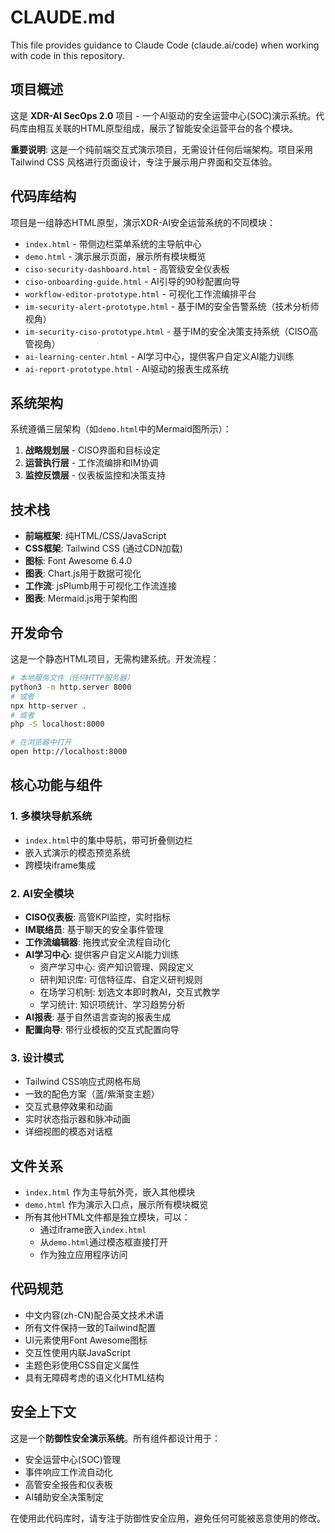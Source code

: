 # CLAUDE.md

This file provides guidance to Claude Code (claude.ai/code) when working with code in this repository.

## 项目概述

这是 **XDR-AI SecOps 2.0** 项目 - 一个AI驱动的安全运营中心(SOC)演示系统。代码库由相互关联的HTML原型组成，展示了智能安全运营平台的各个模块。

**重要说明**: 这是一个纯前端交互式演示项目，无需设计任何后端架构。项目采用 Tailwind CSS 风格进行页面设计，专注于展示用户界面和交互体验。

## 代码库结构

项目是一组静态HTML原型，演示XDR-AI安全运营系统的不同模块：

- `index.html` - 带侧边栏菜单系统的主导航中心
- `demo.html` - 演示展示页面，展示所有模块概览
- `ciso-security-dashboard.html` - 高管级安全仪表板
- `ciso-onboarding-guide.html` - AI引导的90秒配置向导
- `workflow-editor-prototype.html` - 可视化工作流编排平台
- `im-security-alert-prototype.html` - 基于IM的安全告警系统（技术分析师视角）
- `im-security-ciso-prototype.html` - 基于IM的安全决策支持系统（CISO高管视角）
- `ai-learning-center.html` - AI学习中心，提供客户自定义AI能力训练
- `ai-report-prototype.html` - AI驱动的报表生成系统

## 系统架构

系统遵循三层架构（如`demo.html`中的Mermaid图所示）：

1. **战略规划层** - CISO界面和目标设定
2. **运营执行层** - 工作流编排和IM协调
3. **监控反馈层** - 仪表板监控和决策支持

## 技术栈

- **前端框架**: 纯HTML/CSS/JavaScript
- **CSS框架**: Tailwind CSS (通过CDN加载)
- **图标**: Font Awesome 6.4.0
- **图表**: Chart.js用于数据可视化
- **工作流**: jsPlumb用于可视化工作流连接
- **图表**: Mermaid.js用于架构图

## 开发命令

这是一个静态HTML项目，无需构建系统。开发流程：

```bash
# 本地服务文件（任何HTTP服务器）
python3 -m http.server 8000
# 或者
npx http-server .
# 或者
php -S localhost:8000

# 在浏览器中打开
open http://localhost:8000
```

## 核心功能与组件

### 1. 多模块导航系统
- `index.html`中的集中导航，带可折叠侧边栏
- 嵌入式演示的模态预览系统
- 跨模块iframe集成

### 2. AI安全模块
- **CISO仪表板**: 高管KPI监控，实时指标
- **IM联络员**: 基于聊天的安全事件管理
- **工作流编辑器**: 拖拽式安全流程自动化
- **AI学习中心**: 提供客户自定义AI能力训练
  - 资产学习中心: 资产知识管理、网段定义
  - 研判知识库: 可信特征库、自定义研判规则
  - 在场学习机制: 划选文本即时教AI，交互式教学
  - 学习统计: 知识项统计、学习趋势分析
- **AI报表**: 基于自然语言查询的报表生成
- **配置向导**: 带行业模板的交互式配置向导

### 3. 设计模式
- Tailwind CSS响应式网格布局
- 一致的配色方案（蓝/紫渐变主题）
- 交互式悬停效果和动画
- 实时状态指示器和脉冲动画
- 详细视图的模态对话框

## 文件关系

- `index.html` 作为主导航外壳，嵌入其他模块
- `demo.html` 作为演示入口点，展示所有模块概览
- 所有其他HTML文件都是独立模块，可以：
  - 通过iframe嵌入`index.html`
  - 从`demo.html`通过模态框直接打开
  - 作为独立应用程序访问

## 代码规范

- 中文内容(zh-CN)配合英文技术术语
- 所有文件保持一致的Tailwind配置
- UI元素使用Font Awesome图标
- 交互性使用内联JavaScript
- 主题色彩使用CSS自定义属性
- 具有无障碍考虑的语义化HTML结构

## 安全上下文

这是一个**防御性安全演示系统**。所有组件都设计用于：
- 安全运营中心(SOC)管理
- 事件响应工作流自动化
- 高管安全报告和仪表板
- AI辅助安全决策制定

在使用此代码库时，请专注于防御性安全应用，避免任何可能被恶意使用的修改。